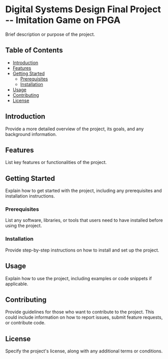 # Digital Systems Design Final Project -- Imitation Game on FPGA

Brief description or purpose of the project.

## Table of Contents

- [Introduction](#introduction)
- [Features](#features)
- [Getting Started](#getting-started)
  - [Prerequisites](#prerequisites)
  - [Installation](#installation)
- [Usage](#usage)
- [Contributing](#contributing)
- [License](#license)

## Introduction

Provide a more detailed overview of the project, its goals, and any background information.

## Features

List key features or functionalities of the project.

## Getting Started

Explain how to get started with the project, including any prerequisites and installation instructions.

### Prerequisites

List any software, libraries, or tools that users need to have installed before using the project.

### Installation

Provide step-by-step instructions on how to install and set up the project.

## Usage

Explain how to use the project, including examples or code snippets if applicable.

## Contributing

Provide guidelines for those who want to contribute to the project. This could include information on how to report issues, submit feature requests, or contribute code.

## License

Specify the project's license, along with any additional terms or conditions.


